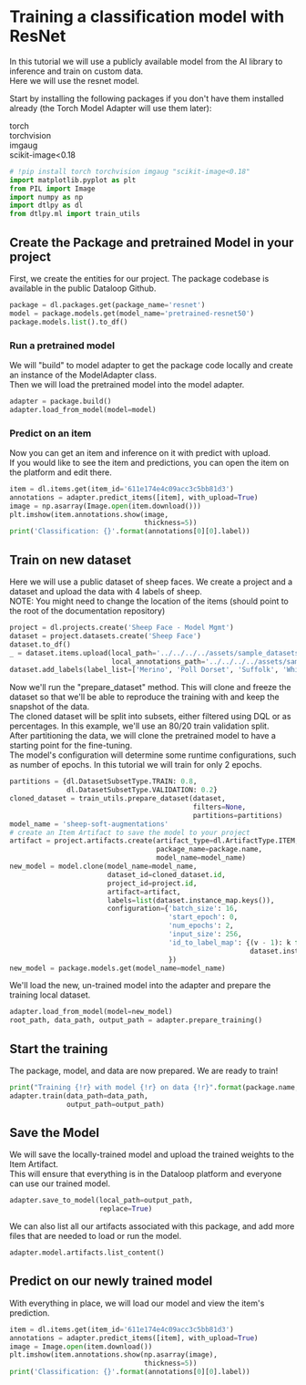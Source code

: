 # Training a classification model with ResNet  
In this tutorial we will use a publicly available model from the AI library to inference and train on custom data.  
Here we will use the resnet model.  
  
Start by installing the following packages if you don't have them installed already (the Torch Model Adapter will use them later):  
  
torch  
torchvision  
imgaug  
scikit-image<0.18  
  

```python
# !pip install torch torchvision imgaug "scikit-image<0.18"
import matplotlib.pyplot as plt
from PIL import Image
import numpy as np
import dtlpy as dl
from dtlpy.ml import train_utils
```
## Create the Package and pretrained Model in your project  
First, we create the entities for our project. The package codebase is available in the public Dataloop Github.  

```python
package = dl.packages.get(package_name='resnet')
model = package.models.get(model_name='pretrained-resnet50')
package.models.list().to_df()
```
### Run a pretrained model  
We will "build" to model adapter to get the package code locally and create an instance of the ModelAdapter class.  
Then we will load the pretrained model into the model adapter.  

```python
adapter = package.build()
adapter.load_from_model(model=model)
```
### Predict on an item  
Now you can get an item and inference on it with predict with upload.  
If you would like to see the item and predictions, you can open the item on the platform and edit there.  

```python
item = dl.items.get(item_id='611e174e4c09acc3c5bb81d3')
annotations = adapter.predict_items([item], with_upload=True)
image = np.asarray(Image.open(item.download()))
plt.imshow(item.annotations.show(image,
                                 thickness=5))
print('Classification: {}'.format(annotations[0][0].label))
```
## Train on new dataset  
Here we will use a public dataset of sheep faces. We create a project and a dataset and upload the data with 4 labels of sheep.  
NOTE: You might need to change the location of the items (should point to the root of the documentation repository)  

```python
project = dl.projects.create('Sheep Face - Model Mgmt')
dataset = project.datasets.create('Sheep Face')
dataset.to_df()
_ = dataset.items.upload(local_path='../../../../assets/sample_datasets/SheepFace/items/*',
                         local_annotations_path='../../../../assets/sample_datasets/SheepFace/json')
dataset.add_labels(label_list=['Merino', 'Poll Dorset', 'Suffolk', 'White Suffolk'])
```
Now we'll run the "prepare_dataset" method. This will clone and freeze the dataset so that we'll be able to reproduce the training with and keep the snapshot of the data.  
The cloned dataset will be split into subsets, either filtered using DQL or as percentages. In this example, we'll use an 80/20 train validation split.  
After partitioning the data, we will clone the pretrained model to have a starting point for the fine-tuning.  
The model's configuration will determine some runtime configurations, such as number of epochs. In this tutorial we will train for only 2 epochs.  

```python
partitions = {dl.DatasetSubsetType.TRAIN: 0.8,
              dl.DatasetSubsetType.VALIDATION: 0.2}
cloned_dataset = train_utils.prepare_dataset(dataset,
                                             filters=None,
                                             partitions=partitions)
model_name = 'sheep-soft-augmentations'
# create an Item Artifact to save the model to your project
artifact = project.artifacts.create(artifact_type=dl.ArtifactType.ITEM,
                                    package_name=package.name,
                                    model_name=model_name)
new_model = model.clone(model_name=model_name,
                        dataset_id=cloned_dataset.id,
                        project_id=project.id,
                        artifact=artifact,
                        labels=list(dataset.instance_map.keys()),
                        configuration={'batch_size': 16,
                                       'start_epoch': 0,
                                       'num_epochs': 2,
                                       'input_size': 256,
                                       'id_to_label_map': {(v - 1): k for k, v in
                                                           dataset.instance_map.items()}
                                       })
new_model = package.models.get(model_name=model_name)
```
We'll load the new, un-trained model into the adapter and prepare the training local dataset.  

```python
adapter.load_from_model(model=new_model)
root_path, data_path, output_path = adapter.prepare_training()
```
## Start the training  
The package, model, and data are now prepared. We are ready to train!  

```python
print("Training {!r} with model {!r} on data {!r}".format(package.name, new_model.id, data_path))
adapter.train(data_path=data_path,
              output_path=output_path)
```
## Save the Model  
We will save the locally-trained model and upload the trained weights to the Item Artifact.  
This will ensure that everything is in the Dataloop platform and everyone can use our trained model.  

```python
adapter.save_to_model(local_path=output_path,
                      replace=True)
```
We can also list all our artifacts associated with this package, and add more files that are needed to load or run the model.  

```python
adapter.model.artifacts.list_content()
```
## Predict on our newly trained model  
With everything in place, we will load our model and view the item's prediction.  

```python
item = dl.items.get(item_id='611e174e4c09acc3c5bb81d3')
annotations = adapter.predict_items([item], with_upload=True)
image = Image.open(item.download())
plt.imshow(item.annotations.show(np.asarray(image),
                                 thickness=5))
print('Classification: {}'.format(annotations[0][0].label))
```
